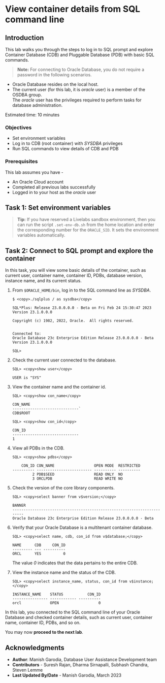 # View container details from SQL command line

## Introduction

This lab walks you through the steps to log in to SQL prompt and explore Container Database (CDB) and Pluggable Database (PDB) with basic SQL commands.

> **Note:** For connecting to Oracle Database, you do not require a password in the following scenarios.
 - Oracle Database resides on the local host.
 - The current user (for this lab, it is *oracle* user) is a member of the OSDBA group.   
 The *oracle* user has the privileges required to perform tasks for database administration.

Estimated time: 10 minutes

### Objectives

 - Set environment variables
 - Log in to CDB (root container) with *SYSDBA* privileges
 - Run SQL commands to view details of CDB and PDB

### Prerequisites

This lab assumes you have -

 -   An Oracle Cloud account
 -   Completed all previous labs successfully
 -   Logged in to your host as the *oracle* user

## Task 1: Set environment variables

[](include:set-env-var)

> **Tip:** If you have reserved a Livelabs sandbox environment, then you can run the script `.set-env-db.sh` from the home location and enter the corresponding number for the `ORACLE_SID`. It sets the environment variables automatically.

## Task 2: Connect to SQL prompt and explore the container

In this task, you will view some basic details of the container, such as current user, container name, container ID, PDBs, database version, instance name, and its current status.

1.  From `$ORACLE_HOME/bin`, log in to the SQL command line as *SYSDBA*. 

    ```
    $ <copy>./sqlplus / as sysdba</copy>
    ```

	```
	SQL*Plus: Release 23.0.0.0.0 - Beta on Fri Feb 24 15:30:47 2023
	Version 23.1.0.0.0

	Copyright (c) 1982, 2022, Oracle.  All rights reserved.


	Connected to:
	Oracle Database 23c Enterprise Edition Release 23.0.0.0.0 - Beta
	Version 23.1.0.0.0

	SQL>
	```

1.  Check the current user connected to the database.  

    ```
    SQL> <copy>show user</copy>

    USER is "SYS"
    ```

1.  View the container name and the container id.

    ```
    SQL> <copy>show con_name</copy>

    CON_NAME
    ------------------------------`  
    CDB$ROOT
    ```

    ```
    SQL> <copy>show con_id</copy>

    CON_ID
    ------------------------------
    1 
    ```

1.  View all PDBs in the CDB.

    ```
    SQL> <copy>show pdbs</copy>
    ```

	```
		CON_ID CON_NAME                  OPEN MODE  RESTRICTED
	---------- ------------------------- ---------- ----------
			 2 PDB$SEED                  READ ONLY  NO
			 3 ORCLPDB                   READ WRITE NO
	```

1.  Check the version of the core library components. 

    ```
    SQL> <copy>select banner from v$version;</copy>
    ```
    ```    
    BANNER
    ------------------------------------------------------------------------
	Oracle Database 23c Enterprise Edition Release 23.0.0.0.0 - Beta
    ```

1.  Verify that your Oracle Database is a multitenant container database.   

    ```
    SQL> <copy>select name, cdb, con_id from v$database;</copy>    
    ```
    ```
    NAME      CDB     CON_ID
    --------- --- ----------
    ORCL      YES          0
    ```

    The value *0* indicates that the data pertains to the entire CDB.

1.  View the instance name and the status of the CDB.

    ```
    SQL> <copy>select instance_name, status, con_id from v$instance;</copy>
    ```
    ```
    INSTANCE_NAME    STATUS           CON_ID
    ---------------- ------------ ----------
    orcl             OPEN                  0
    ```

In this lab, you connected to the SQL command line of your Oracle Database and checked container details, such as current user, container name, container ID, PDBs, and so on.

You may now **proceed to the next lab**.

## Acknowledgments

 - **Author**: Manish Garodia, Database User Assistance Development team
 - **Contributors** - <if type="hidden">Suresh Rajan, Dharma Sirnapalli, Subhash Chandra, Steven Lemme</if>
 - **Last Updated By/Date** - Manish Garodia, March 2023

<!--

To connect to your Oracle Database from a terminal, you must set the environment variables first. These variables remain in the terminal until you close the terminal window.

> Note that environment variables set in one terminal do not apply automatically to other terminals you may have. If you open a new terminal or have a terminal window already open, then you must set these variables in that terminal to connect to Oracle Database.

In this task, you will set the following environment variables for your Oracle Database.
 - *`$ORACLE_SID`*
 - *`$ORACLE_HOME`*
 - *`$ORACLE_BASE`*

1. Open a terminal window and go to the `bin` directory in Oracle home.

	```
	$ <copy>cd /u01/app/oracle/product/23.0.0/dbhome_1/bin</copy>
	```

1. Set the environment variables with the script, *oraenv*.

	```
	$ <copy>./oraenv</copy>
	```

1. When prompted for `$ORACLE_SID`, enter *orcl*.

	```
	ORACLE_SID = [oracle] ? <copy>orcl</copy>
	The Oracle base has been set to /u01/app/oracle
	```

	This command sets the variables *`$ORACLE_SID`* and the *`ORACLE_BASE`* location. It also sets the the the *`$ORACLE_HOME`* path to *`/u01/app/oracle/product/23.0.0/dbhome_1`*.

You have set the environment variables for your Oracle Database in the currently active terminal. You can now connect to Oracle Database and run the commands.


-->